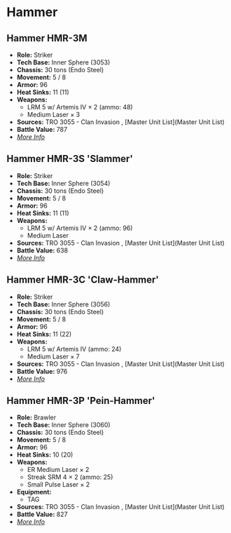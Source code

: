 # Hammer 

## Hammer HMR-3M 

- **Role:** Striker 
- **Tech Base:** Inner Sphere (3053) 
- **Chassis:** 30 tons (Endo Steel) 
- **Movement:** 5 / 8 
- **Armor:** 96 
- **Heat Sinks:** 11 (11) 
- **Weapons:** 
  - LRM 5 w/ Artemis IV × 2 (ammo: 48) 
  - Medium Laser × 3 
- **Sources:** TRO 3055 - Clan Invasion , [Master Unit List](Master Unit List) 
- **Battle Value:** 787 
- [*More Info*](hammer/hammer_hmr-3m.md) 

## Hammer HMR-3S 'Slammer' 

- **Role:** Striker 
- **Tech Base:** Inner Sphere (3054) 
- **Chassis:** 30 tons (Endo Steel) 
- **Movement:** 5 / 8 
- **Armor:** 96 
- **Heat Sinks:** 11 (11) 
- **Weapons:** 
  - LRM 5 w/ Artemis IV × 2 (ammo: 96) 
  - Medium Laser 
- **Sources:** TRO 3055 - Clan Invasion , [Master Unit List](Master Unit List) 
- **Battle Value:** 638 
- [*More Info*](hammer/hammer_hmr-3s_slammer.md) 

## Hammer HMR-3C 'Claw-Hammer' 

- **Role:** Striker 
- **Tech Base:** Inner Sphere (3056) 
- **Chassis:** 30 tons (Endo Steel) 
- **Movement:** 5 / 8 
- **Armor:** 96 
- **Heat Sinks:** 11 (22) 
- **Weapons:** 
  - LRM 5 w/ Artemis IV (ammo: 24) 
  - Medium Laser × 7 
- **Sources:** TRO 3055 - Clan Invasion , [Master Unit List](Master Unit List) 
- **Battle Value:** 976 
- [*More Info*](hammer/hammer_hmr-3c_claw-hammer.md) 

## Hammer HMR-3P 'Pein-Hammer' 

- **Role:** Brawler 
- **Tech Base:** Inner Sphere (3060) 
- **Chassis:** 30 tons (Endo Steel) 
- **Movement:** 5 / 8 
- **Armor:** 96 
- **Heat Sinks:** 10 (20) 
- **Weapons:** 
  - ER Medium Laser × 2 
  - Streak SRM 4 × 2 (ammo: 25) 
  - Small Pulse Laser × 2 
- **Equipment:** 
  - TAG 
- **Sources:** TRO 3055 - Clan Invasion , [Master Unit List](Master Unit List) 
- **Battle Value:** 827 
- [*More Info*](hammer/hammer_hmr-3p_pein-hammer.md) 

